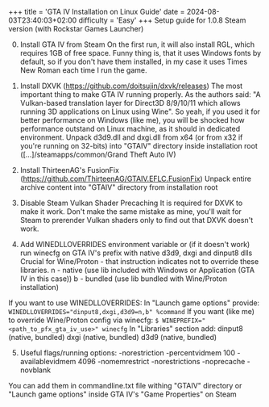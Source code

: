 +++
title = 'GTA IV Installation on Linux Guide'
date = 2024-08-03T23:40:03+02:00
difficulty = 'Easy'
+++
Setup guide for 1.0.8 Steam version (with Rockstar Games Launcher)

0. Install GTA IV from Steam
On the first run, it will also install RGL, which requires 1GB of free space.
Funny thing is, that it uses Windows fonts by default, so if you don't have them installed, in my case it uses Times New Roman each time I run the game.

1. Install DXVK (https://github.com/doitsujin/dxvk/releases)
The most important thing to make GTA IV running properly.
As the authors said: "A Vulkan-based translation layer for Direct3D 8/9/10/11 which allows running 3D applications on Linux using Wine".
So yeah, if you used it for better performance on Windows (like me), you will be shocked how performance outstand on Linux machine, as it should in dedicated environment.
Unpack d3d9.dll and dxgi.dll from x64 (or from x32 if you're running on 32-bits) into "GTAIV" directory inside installation root ([...]/steamapps/common/Grand Theft Auto IV)

2. Install ThirteenAG's FusionFix (https://github.com/ThirteenAG/GTAIV.EFLC.FusionFix)
Unpack entire archive content into "GTAIV" directory from installation root

3. Disable Steam Vulkan Shader Precaching
It is required for DXVK to make it work. Don't make the same mistake as mine, you'll wait for Steam to prerender Vulkan shaders only to find out that DXVK doesn't work.

4. Add WINEDLLOVERRIDES environment variable or (if it doesn't work) run winecfg on GTA IV's prefix with native d3d9, dxgi and dinput8 dlls
Crucial for Wine/Proton - that instruction indicates not to override these libraries.
n - native (use lib included with Windows or Application (GTA IV in this case))
b - bundled (use lib bundled with Wine/Proton installation)

If you want to use WINEDLLOVERRIDES:
In "Launch game options" provide: ```WINEDLLOVERRIDES="dinput8,dxgi,d3d9=n,b" %command```
If you want (like me) to override Wine/Proton config via winecfg:
```$ WINEPREFIX="<path_to_pfx_gta_iv_use>" winecfg```
In "Libraries" section add:
  dinput8 (native, bundled)
  dxgi (native, bundled)
  d3d9 (native, bundled)

5. Useful flags/running options:
  -norestriction
  -percentvidmem 100
  -availablevidmem 4096
  -nomemrestrict
  -norestrictions
  -noprecache
  -novblank

You can add them in commandline.txt file withing "GTAIV" directory or "Launch game options" inside GTA IV's "Game Properties" on Steam
